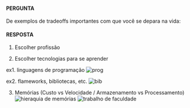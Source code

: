#### PERGUNTA
De exemplos de tradeoffs importantes com que você se depara na vida:

#### RESPOSTA
1. Escolher profissão

1. Escolher tecnologias para se aprender

ex1. linguagens de programação
![prog](https://profandreagarcia.files.wordpress.com/2018/03/qual-linguagem-aprender-primeiro.jpg)

ex2. flameworks, bibliotecas, etc.
![bib](http://qpagina.com.br/wp-content/uploads/sites/98/2018/08/ofRzGNofi87JFsxUO-fg4rW_B32KsjjBp-VyDamjLYy2wnOeV-wloxvilLTKQ-an124afAs2048.png)

3. Memórias (Custo vs Velocidade / Armazenamento vs Processamento)
![hieraquia de memórias](https://encrypted-tbn0.gstatic.com/images?q=tbn%3AANd9GcRx0onAlQ79w1ibRm69FGq3jU3HJ1ScxkIWLiMRn6rdSKGWXEap)
![trabalho de faculdade](https://scontent.fcgr1-2.fna.fbcdn.net/v/t1.0-9/31337783_383123078834273_2664429721382551552_o.jpg?_nc_cat=105&_nc_oc=AQnC-O63kEseUMHX05Ok1oXAD6AjDLcaqwQ9GDZdreJ3AHEwPngsD3I7u-J1blFOE9E&_nc_ht=scontent.fcgr1-2.fna&oh=371bcfd95f8ce398499698338f0830d9&oe=5D869B77)
